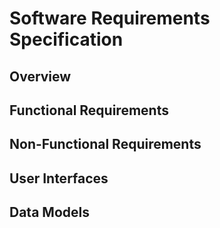 # Software Requirements Specification

## Overview

## Functional Requirements

## Non-Functional Requirements

## User Interfaces

## Data Models
